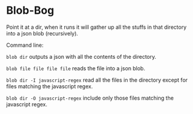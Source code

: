 # Blob-Bog

Point it at a dir, when it runs it will gather up all the stuffs in that
directory into a json blob (recursively). 

Command line:

`blob dir` outputs a json with all the contents of the directory. 

`blob file file file file` reads the file into a json blob.

`blob dir -I javascript-regex` read all the files in the directory except for
files matching the javascript regex.

`blob dir -O javascript-regex` include only those files matching the javascript
regex.

